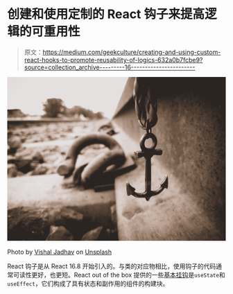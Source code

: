 # 创建和使用定制的 React 钩子来提高逻辑的可重用性

> 原文：<https://medium.com/geekculture/creating-and-using-custom-react-hooks-to-promote-reusability-of-logics-632a0b7fcbe9?source=collection_archive---------16----------------------->

![](img/e320c6edb598b5d8d24366232797313d.png)

Photo by [Vishal Jadhav](https://unsplash.com/@vishu_2star?utm_source=medium&utm_medium=referral) on [Unsplash](https://unsplash.com?utm_source=medium&utm_medium=referral)

React 钩子是从 React 16.8 开始引入的。与类的对应物相比，使用钩子的代码通常可读性更好，也更短。React out of the box 提供的一些[基本挂钩](https://reactjs.org/docs/hooks-reference.html)是`useState`和`useEffect`，它们构成了具有状态和副作用的组件的构建块。